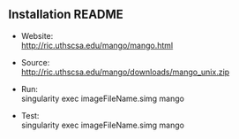 ## Installation README

* Website:  
            http://ric.uthscsa.edu/mango/mango.html
* Source:   
            http://ric.uthscsa.edu/mango/downloads/mango_unix.zip

* Run:      
            singularity exec imageFileName.simg mango

* Test:     
            singularity exec imageFileName.simg mango
